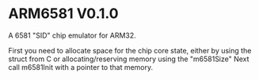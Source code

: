 # ARM6581 V0.1.0
A 6581 "SID" chip emulator for ARM32.

First you need to allocate space for the chip core state, either by using the struct from C or allocating/reserving memory using the "m6581Size"
Next call m6581Init with a pointer to that memory.

